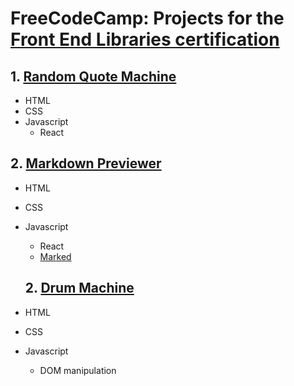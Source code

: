 # FreeCodeCamp: Projects for the [Front End Libraries certification](https://learn.freecodecamp.org/front-end-libraries/front-end-libraries-projects)

## 1. **[Random Quote Machine](https://github.com/lezojeda/freecodecamp-front-end-libraries/blob/master/quote-machine/README.md)**
* HTML
* CSS
* Javascript
  * React

## 2. **[Markdown Previewer](https://github.com/lezojeda/freecodecamp-front-end-libraries/tree/master/markdown-previewer)**

* HTML
* CSS
* Javascript
  * React
  * [Marked](https://marked.js.org/#/README.md#README.md)
  
  ## 2. **[Drum Machine](https://github.com/lezojeda/freecodecamp-front-end-libraries/tree/master/drum-machine)**

* HTML
* CSS
* Javascript
  * DOM manipulation
